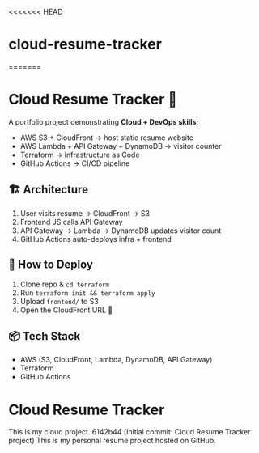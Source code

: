 <<<<<<< HEAD
# cloud-resume-tracker
=======
# Cloud Resume Tracker 🚀

A portfolio project demonstrating **Cloud + DevOps skills**:

- AWS S3 + CloudFront → host static resume website
- AWS Lambda + API Gateway + DynamoDB → visitor counter
- Terraform → Infrastructure as Code
- GitHub Actions → CI/CD pipeline

## 🏗️ Architecture
1. User visits resume → CloudFront → S3
2. Frontend JS calls API Gateway
3. API Gateway → Lambda → DynamoDB updates visitor count
4. GitHub Actions auto-deploys infra + frontend

## 🚀 How to Deploy
1. Clone repo & `cd terraform`
2. Run `terraform init && terraform apply`
3. Upload `frontend/` to S3
4. Open the CloudFront URL 🎉

## 📦 Tech Stack
- AWS (S3, CloudFront, Lambda, DynamoDB, API Gateway)
- Terraform
- GitHub Actions
# Cloud Resume Tracker

This is my cloud project. 6142b44 (Initial commit: Cloud Resume Tracker project)
This is my personal resume project hosted on GitHub.

